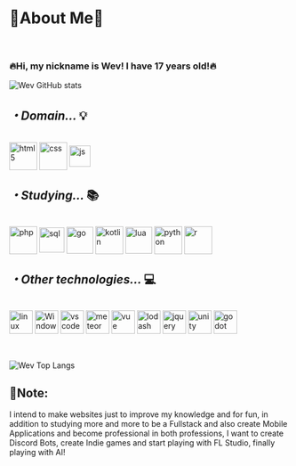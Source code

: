 <h1>🌌About Me🌌</h1>
<br>
<h3>🔥Hi, my nickname is Wev! I have 17 years old!🔥</h3>

![Wev GitHub stats](https://github-readme-stats.vercel.app/api?username=Wev237&show_icons=true&theme=tokyonight)

<h2><i>・Domain... </i>💡</h2>

<div style="display: inline block"><br/>
    <img align="center" alt="html5" width="50px" src="https://cdn.jsdelivr.net/gh/devicons/devicon@latest/icons/html5/html5-original-wordmark.svg"/>
    <img align="center" alt="css" width="50px" src="https://cdn.jsdelivr.net/gh/devicons/devicon@latest/icons/css3/css3-original-wordmark.svg"/>
    <img align="center" alt="js" width="38px" src="https://cdn.jsdelivr.net/gh/devicons/devicon@latest/icons/javascript/javascript-original.svg"/> 
</div>    
<h2><i>・Studying... </i>📚</h2>

<div style="display: inline block"><br/>
    <img align="center" alt="php" width="50px" src="https://cdn.jsdelivr.net/gh/devicons/devicon@latest/icons/php/php-original.svg"/>
    <img align="center" alt="sql" width="45px" src="https://cdn.jsdelivr.net/gh/devicons/devicon@latest/icons/azuresqldatabase/azuresqldatabase-original.svg"/> 
    <img align="center" alt="go" width="48px" src="https://cdn.jsdelivr.net/gh/devicons/devicon@latest/icons/go/go-original-wordmark.svg"/>
    <img align="center" alt="kotlin" width="50px" src="https://cdn.jsdelivr.net/gh/devicons/devicon@latest/icons/kotlin/kotlin-original.svg"/>
    <img align="center" alt="lua" width="48px" src="https://cdn.jsdelivr.net/gh/devicons/devicon@latest/icons/lua/lua-original.svg" />
    <img align="center" alt="python" width="50px" src="https://cdn.jsdelivr.net/gh/devicons/devicon@latest/icons/python/python-original.svg"/>
    <img align="center" alt="r" width="50px" src="https://cdn.jsdelivr.net/gh/devicons/devicon@latest/icons/r/r-plain.svg"/> 
</div>

<h2><i>・Other technologies... </i>💻</h2>

<div style="display: inline block"><br/>
    <img align="center" alt="linux" width="42px" src="https://cdn.jsdelivr.net/gh/devicons/devicon@latest/icons/linux/linux-original.svg"/>
    <img align="center" alt="Windows" width="42px" src="https://cdn.jsdelivr.net/gh/devicons/devicon@latest/icons/windows11/windows11-original.svg" />
    <img align="center" alt="vscode" width="42px" src="https://cdn.jsdelivr.net/gh/devicons/devicon@latest/icons/vscode/vscode-original.svg" />
    <img align="center" alt="meteor" width="42px" src="https://cdn.jsdelivr.net/gh/devicons/devicon@latest/icons/meteor/meteor-original.svg" />
    <img align="center" alt="vue" width="42px" src="https://cdn.jsdelivr.net/gh/devicons/devicon@latest/icons/vuejs/vuejs-original.svg" />
    <img align="center" alt="lodash" width="42px" src="https://cdn.jsdelivr.net/gh/devicons/devicon@latest/icons/lodash/lodash-original.svg" />
    <img align="center" alt="jquery" width="42px" src="https://cdn.jsdelivr.net/gh/devicons/devicon@latest/icons/jquery/jquery-original.svg" />
    <img align="center" alt="unity" width="42px" src="https://cdn.jsdelivr.net/gh/devicons/devicon@latest/icons/unity/unity-plain.svg" />             
    <img align="center" alt="godot" width="42px" src="https://cdn.jsdelivr.net/gh/devicons/devicon@latest/icons/godot/godot-original.svg"/>
    
</div>
<br>
<br>

![Wev Top Langs](https://github-readme-stats.vercel.app/api/top-langs/?username=Wev237&show=compact)

<h2>📃Note:</h2>
<p>I intend to make websites just to improve my knowledge and for fun, in addition to studying more and more to be a Fullstack and also create Mobile Applications and become professional in both professions, I want to create Discord Bots, create Indie games and start playing with FL Studio, finally playing with AI!</p>
<br>
